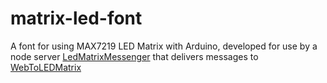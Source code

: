 # matrix-led-font
A font for using MAX7219 LED Matrix with Arduino, developed for use by a node server [LedMatrixMessenger](https://github.com/lyle/LedMatrixMessenger) that delivers messages to [WebToLEDMatrix](https://github.com/lyle/WebToLEDMatrix)

